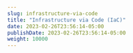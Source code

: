 ```yaml
---
slug: infrastructure-via-code
title: "Infrastructure via Code (IaC)"
date: 2023-02-26T23:56:14-05:00
publishDate: 2023-02-26T23:56:14-05:00
weight: 10000
---
```


